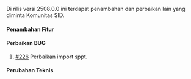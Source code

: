 Di rilis versi 2508.0.0 ini terdapat penambahan dan perbaikan lain yang diminta Komunitas SID.

#### Penambahan Fitur

#### Perbaikan BUG

1. [#226](https://github.com/OpenSID/wiki-pbb/issues/226) Perbaikan import sppt.

#### Perubahan Teknis
